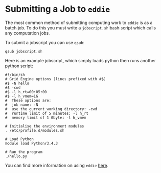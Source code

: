 # Submitting a Job to `eddie`

The most common method of submitting computing work to `eddie` is as a batch job. To do this you must write a `jobscript.sh` bash script which calls any computation jobs.

To submit a jobscript you can use `qsub`:

```
qsub jobscript.sh
```

Here is an example jobscript, which simply loads python then runs another python script:

```
#!/bin/sh
# Grid Engine options (lines prefixed with #$)
#$ -N hello
#$ -cwd
#$ -l h_rt=00:05:00
#$ -l h_vmem=1G
#  These options are:
#  job name: -N
#  use the current working directory: -cwd
#  runtime limit of 5 minutes: -l h_rt
#  memory limit of 1 Gbyte: -l h_vmem

# Initialise the environment modules
. /etc/profile.d/modules.sh

# Load Python
module load Python/3.4.3

# Run the program
./hello.py
```

You can find more information on using `eddie` <a href="https://www.wiki.ed.ac.uk/display/ResearchServices/Quickstart" target=_blank>here</a>.

